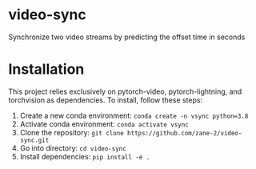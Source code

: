# video-sync
Synchronize two video streams by predicting the offset time in seconds

# Installation
This project relies exclusively on pytorch-video, pytorch-lightning, and torchvision as dependencies.
To install, follow these steps:
1. Create a new conda environment: `conda create -n vsync python=3.8`
2. Activate conda environment: `conda activate vsync`
3. Clone the repository: `git clone https://github.com/zane-2/video-sync.git`
4. Go into directory: `cd video-sync`
5. Install dependencies: `pip install -e .`

